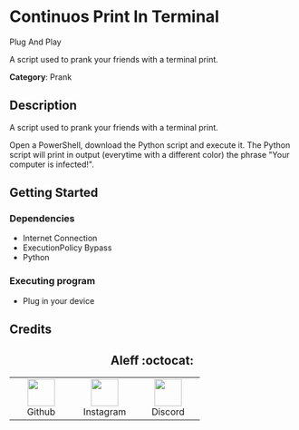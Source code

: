 # Continuos Print In Terminal

Plug And Play

A script used to prank your friends with a terminal print.

**Category**: Prank

## Description

A script used to prank your friends with a terminal print.

Open a PowerShell, download the Python script and execute it. The Python script will print in output (everytime with a different color) the phrase "Your computer is infected!".

## Getting Started

### Dependencies

* Internet Connection
* ExecutionPolicy Bypass
* Python

### Executing program

* Plug in your device

## Credits

<h2 align="center"> Aleff :octocat: </h2>
<div align=center>
<table>
  <tr>
    <td align="center" width="96">
      <a href="https://github.com/aleff-github">
        <img src=https://github.com/aleff-github/aleff-github/blob/main/img/github.png?raw=true width="48" height="48" />
      </a>
      <br>Github
    </td>
    <td align="center" width="96">
      <a href="https://www.instagram.com/alessandro_greco_aka_aleff/">
        <img src=https://github.com/aleff-github/aleff-github/blob/main/img/instagram.png?raw=true width="48" height="48" />
      </a>
      <br>Instagram
    </td>
    <td align="center" width="96">
      <a href="https://www.linkedin.com/in/alessandro-greco-aka-aleff/">
        <img src=https://github.com/aleff-github/aleff-github/blob/main/img/linkedin.png?raw=true width="48" height="48" />
      </a>
      <br>Discord
    </td>
  </tr>
</table>
</div>